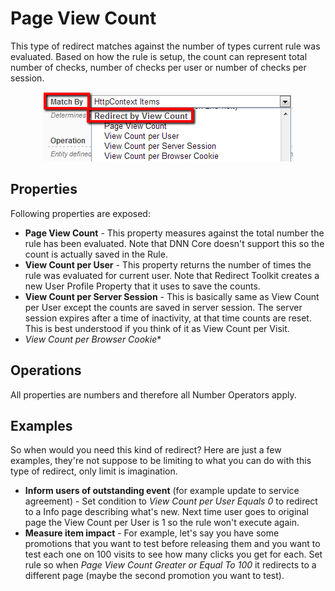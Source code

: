 # Page View Count

This type of redirect matches against the number of types current rule was evaluated. Based on how the rule is setup, the count can represent total number of checks, number of checks per user or number of checks per session.

<div style="text-align:center">

<img src="../assets/redirect-by-view-count.png">

</div>

## Properties

Following properties are exposed:

* **Page View Count** - This property measures against the total number the rule has been evaluated. Note that DNN Core doesn't support this so the count is actually saved in the Rule.
* **View Count per User** - This property returns the number of times the rule was evaluated for current user. Note that Redirect Toolkit creates a new User Profile Property that it uses to save the counts.
* **View Count per Server Session** - This is basically same as View Count per User except the counts are saved in server session. The server session expires after a time of inactivity, at that time counts are reset. This is best understood if you think of it as View Count per Visit.
* *View Count per Browser Cookie**

## Operations

All properties are numbers and therefore all Number Operators apply.

## Examples

So when would you need this kind of redirect?
Here are just a few examples, they're not suppose to be limiting to what you can do with this type of redirect, only limit is imagination.

* **Inform users of outstanding event** (for example update to service agreement) - Set condition to *View Count per User Equals 0* to redirect to a Info page describing what's new. Next time user goes to original page the View Count per User is 1 so the rule won't execute again.
* **Measure item impact** - For example, let's say you have some promotions that you want to test before releasing them and you want to test each one on 100 visits to see how many clicks you get for each. Set rule so when *Page View Count Greater or Equal To 100* it redirects to a different page (maybe the second promotion you want to test).